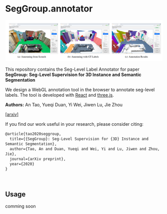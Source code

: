 # SegGroup.annotator

<p float="left">
    <img src="image/annotator.png" width="800"/>
</p>

This repository contains the Seg-Level Label Annotator for paper **SegGroup: Seg-Level Supervision for 3D Instance and Semantic Segmentation**

We design a WebGL annotation tool in the browser to annotate seg-level labels. The tool is developed with [React](http://reactjs.org) and [three.js](https://threejs.org/).

**Authors:** An Tao, Yueqi Duan, Yi Wei, Jiwen Lu, Jie Zhou

[[arxiv]](https://arxiv.org/abs/2012.10217)

If you find our work useful in your research, please consider citing:
```
@article{tao2020seggroup,
  title={{SegGroup}: Seg-Level Supervision for {3D} Instance and Semantic Segmentation},
  author={Tao, An and Duan, Yueqi and Wei, Yi and Lu, Jiwen and Zhou, Jie},
  journal={arXiv preprint},
  year={2020}
}
```

&nbsp;
## Usage
comming soon
